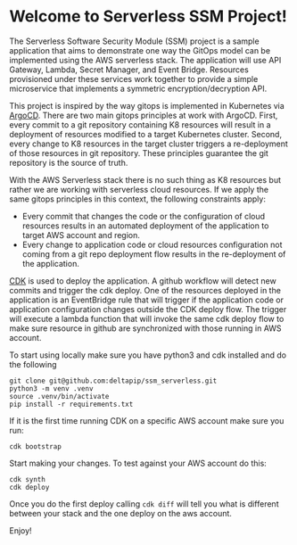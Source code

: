 
# Welcome to Serverless SSM Project!

The Serverless Software Security Module (SSM) project is a sample application that aims to demonstrate one way the GitOps model can be implemented using the AWS serverless stack. The application will use API Gateway, Lambda, Secret Manager, and Event Bridge. Resources provisioned under these services work together to provide a simple microservice that implements a symmetric encryption/decryption API. 

This project is inspired by the way gitops is implemented in Kubernetes via [ArgoCD](https://argo-cd.readthedocs.io/en/stable/). There are two main gitops principles at work with ArgoCD. First, every commit to a git repository containing K8 resources will result in a deployment of resources modified to a target Kubernetes cluster. Second, every change to K8 resources in the target cluster triggers a re-deployment of those resources in git repository. These principles guarantee the git repository is the source of truth.

With the AWS Serverless stack there is no such thing as K8 resources but rather we are working with serverless cloud resources. If we apply the same gitops principles in this context, the following constraints apply: 
* Every commit that changes the code or the configuration of cloud resources results in an automated deployment of the application to target AWS account and region.
* Every change to application code or cloud resources configuration not coming from a git repo deployment flow results in the re-deployment of the application.

[CDK](https://aws.amazon.com/cdk/) is used to deploy the application. A github workflow will detect new commits and trigger the cdk deploy. One of the resources deployed in the application is an EventBridge rule that will trigger if the application code or application configuration changes outside the CDK deploy flow. The trigger will execute a lambda function that will invoke the same cdk deploy flow to make sure resource in github are synchronized with those running in AWS account.

To start using locally make sure you have python3 and cdk installed and do the following
```
git clone git@github.com:deltapip/ssm_serverless.git
python3 -m venv .venv
source .venv/bin/activate
pip install -r requirements.txt
```

If it is the first time running CDK on a specific AWS account make sure you run:
```
cdk bootstrap
```

Start making your changes. To test against your AWS account do this:
```
cdk synth
cdk deploy
```

Once you do the first deploy calling `cdk diff` will tell you what is different between your stack and the one deploy on the aws account.


Enjoy!
